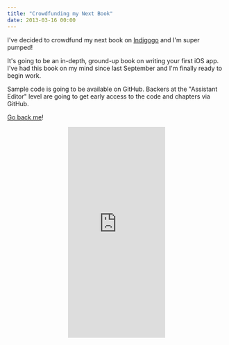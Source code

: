 ```yaml
---
title: "Crowdfunding my Next Book"
date: 2013-03-16 00:00
---
```


<p>I've decided to crowdfund my next book on <a href="http://www.indiegogo.com/projects/your-first-ios-app/x/2700170">Indigogo</a> and I'm super pumped!</p>

<p>It's going to be an in-depth, ground-up book on writing your first iOS app. I've had this book on my mind since last September and I'm finally ready to begin work. </p>

<p>Sample code is going to be available on GitHub. Backers at the "Assistant Editor" level are going to get early access to the code and chapters via GitHub. </p>

<p><a href="http://www.indiegogo.com/projects/your-first-ios-app/x/2700170">Go back me</a>!</p>

<div align="center"><div class="embed-responsive embed-responsive-16by9"><iframe scrolling="no" src="http://www.indiegogo.com/project/360741/widget/2700170?wmode=opaque" width="224px" data-embed="true" frameborder="0" height="486px" class="embed-responsive-item"></iframe></div></div>

<!-- more -->

